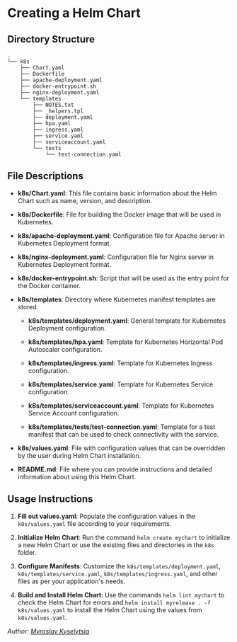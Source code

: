 # Creating a Helm Chart

## Directory Structure

```
.
└── k8s
    ├── Chart.yaml
    ├── Dockerfile
    ├── apache-deployment.yaml
    ├── docker-entrypoint.sh
    ├── nginx-deployment.yaml
    └── templates
        ├── NOTES.txt
        ├── _helpers.tpl
        ├── deployment.yaml
        ├── hpa.yaml
        ├── ingress.yaml
        ├── service.yaml
        ├── serviceaccount.yaml
        └── tests
            └── test-connection.yaml
```

## File Descriptions

- **k8s/Chart.yaml**: This file contains basic information about the Helm Chart such as name, version, and description.

- **k8s/Dockerfile**: File for building the Docker image that will be used in Kubernetes.

- **k8s/apache-deployment.yaml**: Configuration file for Apache server in Kubernetes Deployment format.

- **k8s/nginx-deployment.yaml**: Configuration file for Nginx server in Kubernetes Deployment format.

- **k8s/docker-entrypoint.sh**: Script that will be used as the entry point for the Docker container.

- **k8s/templates**: Directory where Kubernetes manifest templates are stored.

  - **k8s/templates/deployment.yaml**: General template for Kubernetes Deployment configuration.

  - **k8s/templates/hpa.yaml**: Template for Kubernetes Horizontal Pod Autoscaler configuration.

  - **k8s/templates/ingress.yaml**: Template for Kubernetes Ingress configuration.

  - **k8s/templates/service.yaml**: Template for Kubernetes Service configuration.

  - **k8s/templates/serviceaccount.yaml**: Template for Kubernetes Service Account configuration.

  - **k8s/templates/tests/test-connection.yaml**: Template for a test manifest that can be used to check connectivity with the service.

- **k8s/values.yaml**: File with configuration values that can be overridden by the user during Helm Chart installation.

- **README.md**: File where you can provide instructions and detailed information about using this Helm Chart.

## Usage Instructions

1. **Fill out values.yaml**: Populate the configuration values in the `k8s/values.yaml` file according to your requirements.

2. **Initialize Helm Chart**: Run the command `helm create mychart` to initialize a new Helm Chart or use the existing files and directories in the `k8s` folder.

3. **Configure Manifests**: Customize the `k8s/templates/deployment.yaml`, `k8s/templates/service.yaml`, `k8s/templates/ingress.yaml`, and other files as per your application's needs.

4. **Build and Install Helm Chart**: Use the commands `helm lint mychart` to check the Helm Chart for errors and `helm install myrelease . -f k8s/values.yaml` to install the Helm Chart using the values from `k8s/values.yaml`.

*Author: [Myroslav Kyselytsia](mirik12mirik@gmail.com)*

